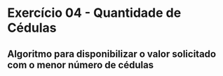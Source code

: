 # Exercício 04 - Quantidade de Cédulas

## Algoritmo para disponibilizar o valor solicitado com o menor número de cédulas
